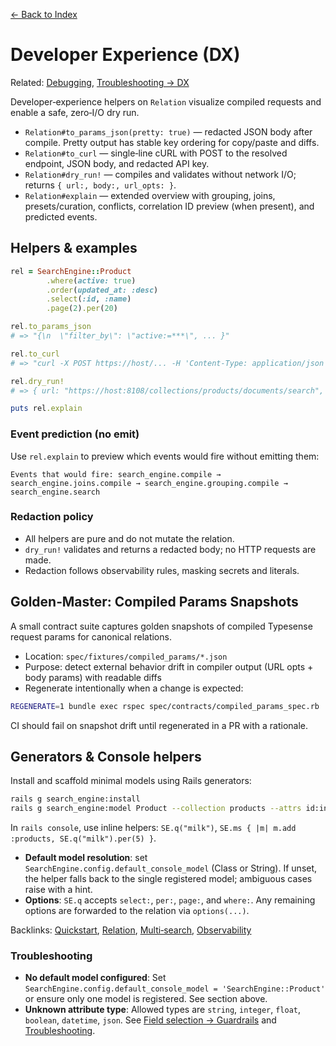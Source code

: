 [← Back to Index](./index.md)

# Developer Experience (DX)

Related: [Debugging](./debugging.md), [Troubleshooting → DX](./troubleshooting.md#dx)

Developer‑experience helpers on `Relation` visualize compiled requests and enable a safe, zero‑I/O dry run.

- `Relation#to_params_json(pretty: true)` — redacted JSON body after compile. Pretty output has stable key ordering for copy/paste and diffs.
- `Relation#to_curl` — single‑line cURL with POST to the resolved endpoint, JSON body, and redacted API key.
- `Relation#dry_run!` — compiles and validates without network I/O; returns `{ url:, body:, url_opts: }`.
- `Relation#explain` — extended overview with grouping, joins, presets/curation, conflicts, correlation ID preview (when present), and predicted events.

## Helpers & examples

```ruby
rel = SearchEngine::Product
        .where(active: true)
        .order(updated_at: :desc)
        .select(:id, :name)
        .page(2).per(20)

rel.to_params_json
# => "{\n  \"filter_by\": \"active:=***\", ... }"

rel.to_curl
# => "curl -X POST https://host/... -H 'Content-Type: application/json' -H 'X-TYPESENSE-API-KEY: ***' -d '{...}'"

rel.dry_run!
# => { url: "https://host:8108/collections/products/documents/search", body: "{...}", url_opts: { use_cache: true, cache_ttl: 60 } }

puts rel.explain
```

### Event prediction (no emit)

Use `rel.explain` to preview which events would fire without emitting them:

```text
Events that would fire: search_engine.compile → search_engine.joins.compile → search_engine.grouping.compile → search_engine.search
```

### Redaction policy

- All helpers are pure and do not mutate the relation.
- `dry_run!` validates and returns a redacted body; no HTTP requests are made.
- Redaction follows observability rules, masking secrets and literals.

## Golden‑Master: Compiled Params Snapshots

A small contract suite captures golden snapshots of compiled Typesense request params for canonical relations.

- Location: `spec/fixtures/compiled_params/*.json`
- Purpose: detect external behavior drift in compiler output (URL opts + body params) with readable diffs
- Regenerate intentionally when a change is expected:

```bash
REGENERATE=1 bundle exec rspec spec/contracts/compiled_params_spec.rb
```

CI should fail on snapshot drift until regenerated in a PR with a rationale.

## Generators & Console helpers

Install and scaffold minimal models using Rails generators:

```bash
rails g search_engine:install
rails g search_engine:model Product --collection products --attrs id:integer name:string
```

In `rails console`, use inline helpers: `SE.q("milk")`, `SE.ms { |m| m.add :products, SE.q("milk").per(5) }`.

- **Default model resolution**: set `SearchEngine.config.default_console_model` (Class or String). If unset, the helper falls back to the single registered model; ambiguous cases raise with a hint.
- **Options**: `SE.q` accepts `select:`, `per:`, `page:`, and `where:`. Any remaining options are forwarded to the relation via `options(...)`.

Backlinks: [Quickstart](./quickstart.md), [Relation](./relation.md), [Multi‑search](./multi_search.md), [Observability](./observability.md)

### Troubleshooting

- **No default model configured**: Set `SearchEngine.config.default_console_model = 'SearchEngine::Product'` or ensure only one model is registered. See section above.
- **Unknown attribute type**: Allowed types are `string`, `integer`, `float`, `boolean`, `datetime`, `json`. See [Field selection → Guardrails](./field_selection.md#guardrails--errors) and [Troubleshooting](./troubleshooting.md).
